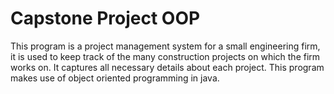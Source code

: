 # Capstone Project OOP

This program is a project management system for a small engineering firm, it is used to keep track of the many construction projects on which the firm works on. It captures all necessary details about each project. This program makes use of object oriented programming in java. 
